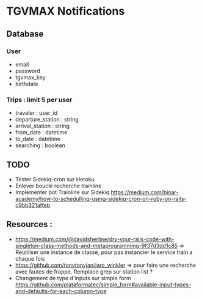 # TGVMAX Notifications

## Database

### User

- email
- password
- tgvmax_key
- birthdate

### Trips : limit 5 per user

- traveler : user_id
- departure_station : string
- arrival_station : string
- from_date : datetime
- to_date : datetime
- searching : boolean

## TODO

- Tester Sidekiq-cron sur Heroku
- Enlever boucle recherche trainline
- Implementer bot Trainline sur Sidekiq
https://medium.com/binar-academy/how-to-schedulling-using-sidekiq-cron-on-ruby-on-rails-c9bb321affeb


## Resources :

- https://medium.com/@davidsherline/dry-your-rails-code-with-singleton-class-methods-and-metaprogramming-9f37d3dd1c85 => Reutiliser une instance de classe, pour pas instancier le service train a chaque fois
- https://github.com/tonytonyjan/jaro_winkler => pour faire une recherche avec fautes de frappe. Remplace grep sur station list ?
- Changement de type d'inputs sur simple form https://github.com/plataformatec/simple_form#available-input-types-and-defaults-for-each-column-type

